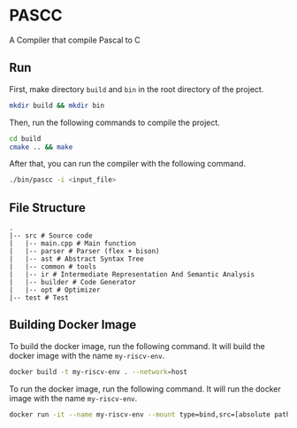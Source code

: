 # PASCC

A Compiler that compile Pascal to C

## Run

First, make directory `build` and `bin` in the root directory of the project.

```bash
mkdir build && mkdir bin
```

Then, run the following commands to compile the project.

```bash
cd build
cmake .. && make
```

After that, you can run the compiler with the following command.

```bash
./bin/pascc -i <input_file>
```

## File Structure

```
.
|-- src # Source code
|   |-- main.cpp # Main function
|   |-- parser # Parser (flex + bison)
|   |-- ast # Abstract Syntax Tree
|   |-- common # tools
|   |-- ir # Intermediate Representation And Semantic Analysis
|   |-- builder # Code Generator
|   |-- opt # Optimizer
|-- test # Test
```

## Building Docker Image

To build the docker image, run the following command.
It will build the docker image with the name `my-riscv-env`.
```bash
docker build -t my-riscv-env . --network=host
```

To run the docker image, run the following command.
It will run the docker image with the name `my-riscv-env`.
```bash
docker run -it --name my-riscv-env --mount type=bind,src=[absolute path of folder in host machine],dst=[absolute path in container] my-riscv-env /bin/bash
```